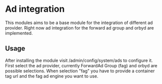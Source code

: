 # Ad integration

This modules aims to be a base module for the integration of different ad provider. Right now ad integration for the forward ad group and orbyd are implemented.

## Usage
After installing the module visit /admin/config/system/ads to configure it. 
First select the ad provider, currently ForwardAd Group (fag) and orbyd are possible selections. When selection "fag" you have to provide a container tag url and the fag ad engine you want to use.

